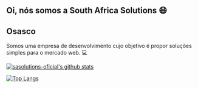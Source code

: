 ## Oi, nós somos a South Africa Solutions :mask:

## Osasco

Somos uma empresa de desenvolvimento cujo objetivo é propor soluções simples para o mercado web. :computer:

[![sasolutions-oficial's github stats](https://github-readme-stats.vercel.app/api?username=sasolutions-oficial&&show_icons=true&&theme=dark&title_color=2196F3&icon_color=03A9F4&text_color=607D8B&bg_color=151515&locale=pt-br)](https://github.com/jscostaBR)

[![Top Langs](https://github-readme-stats.vercel.app/api/top-langs/?username=sasolutions-oficial)](https://github.com/jscostaBR)

<!--
**sasolutions-oficial/sasolutions-oficial** is a ✨ _special_ ✨ repository because its `README.md` (this file) appears on your GitHub profile.

Here are some ideas to get you started:

- 🔭 I’m currently working on ...
- 🌱 I’m currently learning ...
- 👯 I’m looking to collaborate on ...
- 🤔 I’m looking for help with ...
- 💬 Ask me about ...
- 📫 How to reach me: ...
- 😄 Pronouns: ...
- ⚡ Fun fact: ...
-->
